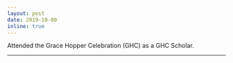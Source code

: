 ```yaml
---
layout: post
date: 2019-10-00
inline: true
---
```

Attended the Grace Hopper Celebration (GHC) as a GHC Scholar.
***
